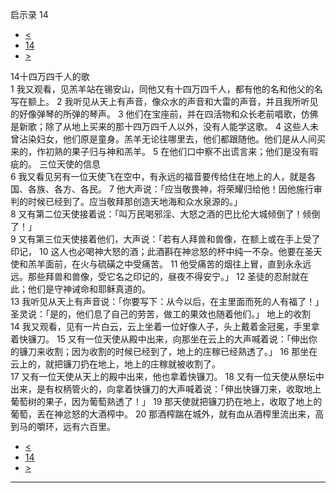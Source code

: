 ﻿





 启示录 14




* [<](bible/REV13.md)
* [14](bible/REV.md)
* [>](bible/REV15.md)



 
14十四万四千人的歌  
1 我又观看，见羔羊站在锡安山，同他又有十四万四千人，都有他的名和他父的名写在额上。 
2 我听见从天上有声音，像众水的声音和大雷的声音，并且我所听见的好像弹琴的所弹的琴声。 
3 他们在宝座前，并在四活物和众长老前唱歌，仿佛是新歌；除了从地上买来的那十四万四千人以外，没有人能学这歌。 
4 这些人未曾沾染妇女，他们原是童身。羔羊无论往哪里去，他们都跟随他。他们是从人间买来的，作初熟的果子归与神和羔羊。 
5 在他们口中察不出谎言来；他们是没有瑕疵的。 三位天使的信息  
6 我又看见另有一位天使飞在空中，有永远的福音要传给住在地上的人，就是各国、各族、各方、各民。 
7 他大声说：「应当敬畏神，将荣耀归给他！因他施行审判的时候已经到了。应当敬拜那创造天地海和众水泉源的。」  
8 又有第二位天使接着说：「叫万民喝邪淫、大怒之酒的巴比伦大城倾倒了！倾倒了！」  
9 又有第三位天使接着他们，大声说：「若有人拜兽和兽像，在额上或在手上受了印记， 
10 这人也必喝神大怒的酒；此酒斟在神忿怒的杯中纯一不杂。他要在圣天使和羔羊面前，在火与硫磺之中受痛苦。 
11 他受痛苦的烟往上冒，直到永永远远。那些拜兽和兽像，受它名之印记的，昼夜不得安宁。」 
12 圣徒的忍耐就在此；他们是守神诫命和耶稣真道的。  
13 我听见从天上有声音说：「你要写下：从今以后，在主里面而死的人有福了！」圣灵说：「是的，他们息了自己的劳苦，做工的果效也随着他们。」 地上的收割  
14 我又观看，见有一片白云，云上坐着一位好像人子，头上戴着金冠冕，手里拿着快镰刀。 
15 又有一位天使从殿中出来，向那坐在云上的大声喊着说：「伸出你的镰刀来收割；因为收割的时候已经到了，地上的庄稼已经熟透了。」 
16 那坐在云上的，就把镰刀扔在地上，地上的庄稼就被收割了。  
17 又有一位天使从天上的殿中出来，他也拿着快镰刀。 
18 又有一位天使从祭坛中出来，是有权柄管火的，向拿着快镰刀的大声喊着说：「伸出快镰刀来，收取地上葡萄树的果子，因为葡萄熟透了！」 
19 那天使就把镰刀扔在地上，收取了地上的葡萄，丢在神忿怒的大酒榨中。 
20 那酒榨踹在城外，就有血从酒榨里流出来，高到马的嚼环，远有六百里。 
* [<](bible/REV13.md)
* [14](bible/REV.md)
* [>](bible/REV15.md)





---









